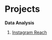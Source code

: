 # Projects
**Data Analysis**
<br>
1. [Instagram Reach](/Projects/Data-Analyst/Reach-Analysis-Instagram/page)

